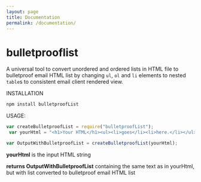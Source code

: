 ```yaml
---
layout: page
title: Documentation
permalink: /documentation/
---
```


# bulletprooflist

A universal tool to convert unordered and ordered lists in HTML file to bulletproof email HTML list by changing
`ul`, `ol` and `li` elements to nested `table`s to consistent email client rendered view.

INSTALLATION

```js
npm install bulletproofList
```

USAGE:

```js
var createBulletproofList = require("bulletproofList");
 var yourHtml = "<h1>Your HTML</h1><ul><li>goes</li><li>here.</li></ul>";

var OutputWithBulletproofList = createBulletproofList(yourHtml);
```
**yourHtml** is the input HTML string

**returns OutputWithBulletproofList** containing the same text as in yourHtml, but with list converted to bulletproof 
email HTML list
